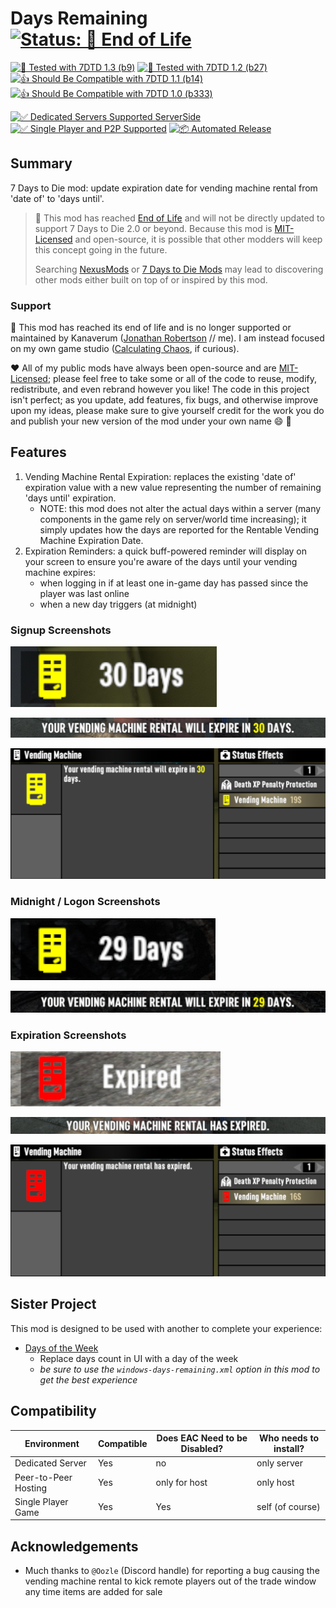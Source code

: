 # Days Remaining [![Status: 💟 End of Life](https://img.shields.io/badge/💟%20Status-End%20of%20Life-blue.svg)](#support)

[![🧪 Tested with 7DTD 1.3 (b9)](https://img.shields.io/badge/🧪%20Tested%20with-7DTD%201.3%20(b9)-blue.svg)](https://7daystodie.com/)
[![🧪 Tested with 7DTD 1.2 (b27)](https://img.shields.io/badge/🧪%20Tested%20with-7DTD%201.2%20(b27)-blue.svg)](https://7daystodie.com/)
[![👍 Should Be Compatible with 7DTD 1.1 (b14)](https://img.shields.io/badge/👍%20Should%20Be%20Compatible%20with-7DTD%201.1%20(b14)-blue.svg)](https://7daystodie.com/)
[![👍 Should Be Compatible with 7DTD 1.0 (b333)](https://img.shields.io/badge/👍%20Should%20Be%20Compatible%20with-7DTD%201.0%20(b333)-blue.svg)](https://7daystodie.com/)

[![✅ Dedicated Servers Supported ServerSide](https://img.shields.io/badge/✅%20Dedicated%20Servers-Supported%20Serverside-blue.svg)](https://7daystodie.com/)
[![✅ Single Player and P2P Supported](https://img.shields.io/badge/✅%20Single%20Player%20and%20P2P-Supported-blue.svg)](https://7daystodie.com/)
[![📦 Automated Release](https://github.com/jonathan-robertson/days-remaining/actions/workflows/release.yml/badge.svg)](https://github.com/jonathan-robertson/days-remaining/actions/workflows/release.yml)

## Summary

7 Days to Die mod: update expiration date for vending machine rental from 'date of' to 'days until'.

> 💟 This mod has reached [End of Life](#support) and will not be directly updated to support 7 Days to Die 2.0 or beyond. Because this mod is [MIT-Licensed](LICENSE) and open-source, it is possible that other modders will keep this concept going in the future.
>
> Searching [NexusMods](https://nexusmods.com) or [7 Days to Die Mods](https://7daystodiemods.com) may lead to discovering other mods either built on top of or inspired by this mod.

### Support

💟 This mod has reached its end of life and is no longer supported or maintained by Kanaverum ([Jonathan Robertson](https://github.com/jonathan-robertson) // me). I am instead focused on my own game studio ([Calculating Chaos](https://calculatingchaos.com), if curious).

❤️ All of my public mods have always been open-source and are [MIT-Licensed](LICENSE); please feel free to take some or all of the code to reuse, modify, redistribute, and even rebrand however you like! The code in this project isn't perfect; as you update, add features, fix bugs, and otherwise improve upon my ideas, please make sure to give yourself credit for the work you do and publish your new version of the mod under your own name :smile: :tada:

## Features

1. Vending Machine Rental Expiration: replaces the existing 'date of' expiration value with a new value representing the number of remaining 'days until' expiration.
   - NOTE: this mod does not alter the actual days within a server (many components in the game rely on server/world time increasing); it simply updates how the days are reported for the Rentable Vending Machine Expiration Date.
2. Expiration Reminders: a quick buff-powered reminder will display on your screen to ensure you're aware of the days until your vending machine expires:
   - when logging in if at least one in-game day has passed since the player was last online
   - when a new day triggers (at midnight)

### Signup Screenshots

![signup buff badge](https://github.com/jonathan-robertson/days-remaining/raw/media/signup-notification-1.png)

![signup notification](https://github.com/jonathan-robertson/days-remaining/raw/media/signup-notification-2.png)

![signup info panel](https://github.com/jonathan-robertson/days-remaining/raw/media/signup-notification-3.png)

### Midnight / Logon Screenshots

![midnight or logon buff badge](https://github.com/jonathan-robertson/days-remaining/raw/media/midnight-or-logon-notification-1.png)

![midnight or logon notification](https://github.com/jonathan-robertson/days-remaining/raw/media/midnight-or-logon-notification-2.png)

### Expiration Screenshots

![expiration screenshot buff badge](https://github.com/jonathan-robertson/days-remaining/raw/media/expiration-notification-1.png)

![expiration screenshot notification](https://github.com/jonathan-robertson/days-remaining/raw/media/expiration-notification-2.png)

![expiration screenshot info panel](https://github.com/jonathan-robertson/days-remaining/raw/media/expiration-notification-3.png)

## Sister Project

This mod is designed to be used with another to complete your experience:

- [Days of the Week](https://github.com/jonathan-robertson/days-of-the-week)
  - Replace days count in UI with a day of the week
  - *be sure to use the `windows-days-remaining.xml` option in this mod to get the best experience*

## Compatibility

| Environment          | Compatible | Does EAC Need to be Disabled? | Who needs to install? |
| -------------------- | ---------- | ----------------------------- | --------------------- |
| Dedicated Server     | Yes        | no                            | only server           |
| Peer-to-Peer Hosting | Yes        | only for host                 | only host             |
| Single Player Game   | Yes        | Yes                           | self (of course)      |

## Acknowledgements

- Much thanks to `@Oozle` (Discord handle) for reporting a bug causing the vending machine rental to kick remote players out of the trade window any time items are added for sale
